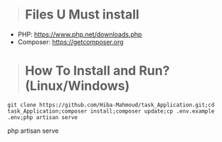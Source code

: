 ># Files U Must install
- PHP: https://www.php.net/downloads.php
- Composer: https://getcomposer.org

># How To Install and Run? (Linux/Windows)
```
git clone https://github.com/Hiba-Mahmoud/task_Application.git;cd task_Application;composer install;composer update;cp .env.example .env;php artisan serve
```

php artisan serve
```

